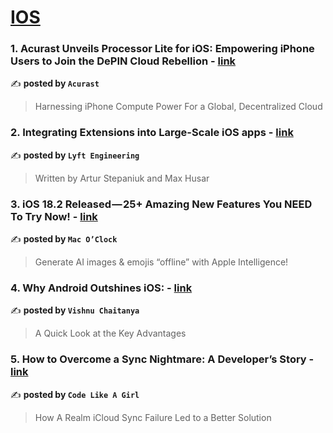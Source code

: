 
<h1><a href=https://medium.com/tag/ios/recommended target="_blank" rel="noopener noreferrer">IOS</a></h1>
<h3>1. Acurast Unveils Processor Lite for iOS: Empowering iPhone Users to Join the DePIN Cloud Rebellion - <a href="https://medium.com/@acurast/acurast-unveils-processor-lite-for-ios-empowering-iphone-users-to-join-the-depin-cloud-rebellion-1e2590b8b9ee" target="_blank" rel="noopener noreferrer">link</a></h3>

✍️ **posted by `Acurast`**

<blockquote>Harnessing iPhone Compute Power For a Global, Decentralized Cloud</blockquote>

<h3>2. Integrating Extensions into Large-Scale iOS apps - <a href="https://medium.com/lyft-engineering/integrating-extensions-into-large-scale-ios-apps-8f15dc5f3be9" target="_blank" rel="noopener noreferrer">link</a></h3>

✍️ **posted by `Lyft Engineering`**

<blockquote>Written by Artur Stepaniuk and Max Husar</blockquote>

<h3>3. iOS 18.2 Released — 25+ Amazing New Features You NEED To Try Now! - <a href="https://medium.com/macoclock/ios-18-2-released-25-amazing-new-features-you-need-to-try-now-edd799bf22d5" target="_blank" rel="noopener noreferrer">link</a></h3>

✍️ **posted by `Mac O’Clock`**

<blockquote>Generate AI images & emojis “offline” with Apple Intelligence!</blockquote>

<h3>4. Why Android Outshines iOS: - <a href="https://medium.com/@jvcchaitanya/why-android-outshines-ios-cc8232a41c88" target="_blank" rel="noopener noreferrer">link</a></h3>

✍️ **posted by `Vishnu Chaitanya`**

<blockquote>A Quick Look at the Key Advantages</blockquote>

<h3>5. How to Overcome a Sync Nightmare: A Developer’s Story - <a href="https://medium.com/code-like-a-girl/how-to-overcome-a-sync-nightmare-a-developers-story-3d0b26e64779" target="_blank" rel="noopener noreferrer">link</a></h3>

✍️ **posted by `Code Like A Girl`**

<blockquote>How A Realm iCloud Sync Failure Led to a Better Solution</blockquote>

